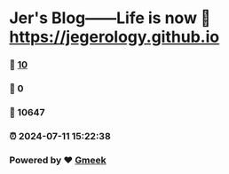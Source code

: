 # Jer's Blog——Life is now :link: https://jegerology.github.io 
### :page_facing_up: [10](https://jegerology.github.io/tag.html) 
### :speech_balloon: 0 
### :hibiscus: 10647 
### :alarm_clock: 2024-07-11 15:22:38 
### Powered by :heart: [Gmeek](https://github.com/Meekdai/Gmeek)

